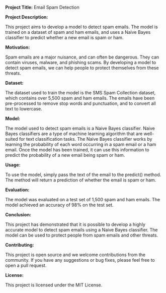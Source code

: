 **Project Title:**  Email Spam Detection

**Project Description:**

This project aims to develop a model to detect spam emails. The model is trained on a dataset of spam and ham emails, and uses a Naive Bayes classifier to predict whether a new email is spam or ham.

**Motivation:**

Spam emails are a major nuisance, and can often be dangerous. They can contain viruses, malware, and phishing scams. By developing a model to detect spam emails, we can help people to protect themselves from these threats.

**Dataset:**

The dataset used to train the model is the SMS Spam Collection dataset, which contains over 5,500 spam and ham emails. The emails have been pre-processed to remove stop words and punctuation, and to convert all text to lowercase.

**Model:**

The model used to detect spam emails is a Naive Bayes classifier. Naive Bayes classifiers are a type of machine learning algorithm that are well-suited for text classification tasks. The Naive Bayes classifier works by learning the probability of each word occurring in a spam email or a ham email. Once the model has been trained, it can use this information to predict the probability of a new email being spam or ham.

**Usage:**

To use the model, simply pass the text of the email to the predict() method. The method will return a prediction of whether the email is spam or ham.

**Evaluation:**

The model was evaluated on a test set of 1,500 spam and ham emails. The model achieved an accuracy of 98% on the test set.

**Conclusion:**

This project has demonstrated that it is possible to develop a highly accurate model to detect spam emails using a Naive Bayes classifier. The model can be used to protect people from spam emails and other threats.

**Contributing:**

This project is open source and we welcome contributions from the community. If you have any suggestions or bug fixes, please feel free to open a pull request.

**License:**

This project is licensed under the MIT License.
